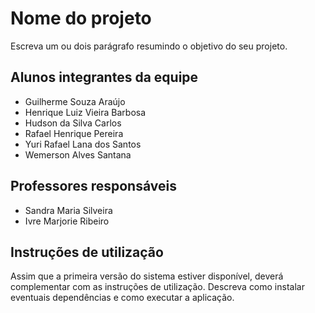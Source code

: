 # Nome do projeto

Escreva um ou dois  parágrafo resumindo o objetivo do seu projeto.

## Alunos integrantes da equipe

* Guilherme Souza Araújo
* Henrique Luiz Vieira Barbosa
* Hudson da Silva Carlos
* Rafael Henrique Pereira
* Yuri Rafael Lana dos Santos
* Wemerson Alves Santana

## Professores responsáveis

* Sandra Maria Silveira
* Ivre Marjorie Ribeiro

## Instruções de utilização

Assim que a primeira versão do sistema estiver disponível, deverá complementar com as instruções de utilização. Descreva como instalar eventuais dependências e como executar a aplicação.
